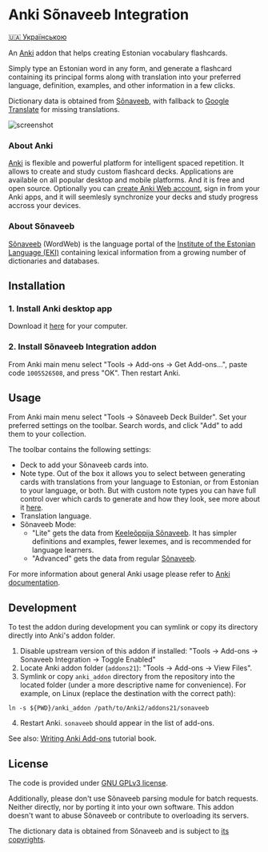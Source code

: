 # Anki Sõnaveeb Integration

[🇺🇦 Українською](README_UK.md)

An [Anki](https://apps.ankiweb.net/) addon that helps creating Estonian vocabulary flashcards.

Simply type an Estonian word in any form, and generate a flashcard containing its principal forms along with translation into your preferred language, definition, examples, and other information in a few clicks.

Dictionary data is obtained from [Sõnaveeb](https://sonaveeb.ee/), with fallback to [Google Translate](https://translate.google.com) for missing translations.

![screenshot](https://github.com/user-attachments/assets/84e9c5af-e619-4e33-8d00-b0d53b40fcbc)

### About Anki

[Anki](https://apps.ankiweb.net/) is flexible and powerful platform for intelligent spaced repetition. It allows to create and study custom flashcard decks. Applications are available on all popular desktop and mobile platforms. And it is free and open source. Optionally you can [create Anki Web account](https://ankiweb.net/account/signup), sign in from your Anki apps, and it will seemlesly synchronize your decks and study progress accross your devices.

### About Sõnaveeb

[Sõnaveeb](https://sonaveeb.ee/) (WordWeb) is the language portal of the [Institute of the Estonian Language (EKI)](https://www.eki.ee/EN/) containing lexical information from a growing number of dictionaries and databases.


## Installation

### 1. Install Anki desktop app

Download it [here](https://apps.ankiweb.net/#download) for your computer.

### 2. Install Sõnaveeb Integration addon

From Anki main menu select "Tools -> Add-ons -> Get Add-ons...", paste code `1005526508`, and press "OK". Then restart Anki.


## Usage

From Anki main menu select "Tools -> Sõnaveeb Deck Builder". Set your preferred settings on the toolbar. Search words, and click "Add" to add them to your collection.

The toolbar contains the following settings:
- Deck to add your Sõnaveeb cards into.
- Note type. Out of the box it allows you to select between generating cards with translations from your language to Estonian, or from Estonian to your language, or both. But with custom note types you can have full control over which cards to generate and how they look, see more about it [here](doc/note_types.md).
- Translation language.
- Sõnaveeb Mode:
    - "Lite" gets the data from [Keeleõppija Sõnaveeb](https://sonaveeb.ee/lite). It has simpler definitions and examples, fewer lexemes, and is recommended for language learners.
    - "Advanced" gets the data from regular [Sõnaveeb](https://sonaveeb.ee/).

For more information about general Anki usage please refer to [Anki documentation](https://docs.ankiweb.net/).

## Development

To test the addon during development you can symlink or copy its directory directly into Anki's addon folder.

1. Disable upstream version of this addon if installed: "Tools -> Add-ons -> Sonaveeb Integration -> Toggle Enabled"
2. Locate Anki addon folder (`addons21`): "Tools -> Add-ons -> View Files".
3. Symlink or copy `anki_addon` directory from the repository into the located folder (under a more descriptive name for convenience).
For example, on Linux (replace the destination with the correct path):

```
ln -s ${PWD}/anki_addon /path/to/Anki2/addons21/sonaveeb
```

4. Restart Anki. `sonaveeb` should appear in the list of add-ons.

See also: [Writing Anki Add-ons](https://addon-docs.ankiweb.net/) tutorial book.

## License

The code is provided under [GNU GPLv3 license](LICENSE).

Additionally, please don't use Sõnaveeb parsing module for batch requests. Neither directly, nor by porting it into your own software. This addon doesn't want to abuse Sõnaveeb or contribute to overloading its servers.

The dictionary data is obtained from Sõnaveeb and is subject to [its copyrights](https://sonaveeb.ee/about#autor).

